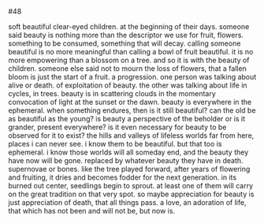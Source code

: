 #48

soft beautiful clear-eyed children. at the beginning of their days. someone said beauty is nothing more than the descriptor we use for fruit, flowers. something to be consumed, something that will decay. calling someone beautiful is no more meaningful than calling a bowl of fruit beautiful. it is no more empowering than a blossom on a tree. and so it is with the beauty of children. someone else said not to mourn the loss of flowers, that a fallen bloom is just the start of a fruit. a progression. one person was talking about alive or death. of exploitation of beauty. the other was talking about life in cycles, in trees. beauty is in scattering clouds in the momentary convocation of light at the sunset or the dawn. beauty is everywhere in the ephemeral. when something endures, then is it still beautiful? can the old be as beautiful as the young? is beauty a perspective of the beholder or is it grander, present everywhere? is it even necessary for beauty to be observed for it to exist? the hills and valleys of lifeless worlds far from here, places i can never see. i know them to be beautiful. but that too is ephemeral. i know those worlds will all someday end, and the beauty they have now will be gone. replaced by whatever beauty they have in death. supernovae or bones. like the tree played forward, after years of flowering and fruiting, it dries and becomes fodder for the next generation. in its burned out center, seedlings begin to sprout. at least one of them will carry on the great tradition on that very spot. so maybe appreciation for beauty is just appreciation of death, that all things pass. a love, an adoration of life, that which has not been and will not be, but now is. 